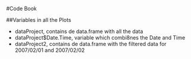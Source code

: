 #Code Book

##Variables in all the Plots
* dataProject, contains de data.frame with all the data
* dataProject$Date.Time, variable which combi8nes the Date and Time
* dataProject2, contains de data.frame with the filtered data for 2007/02/01 and 2007/02/02
 

